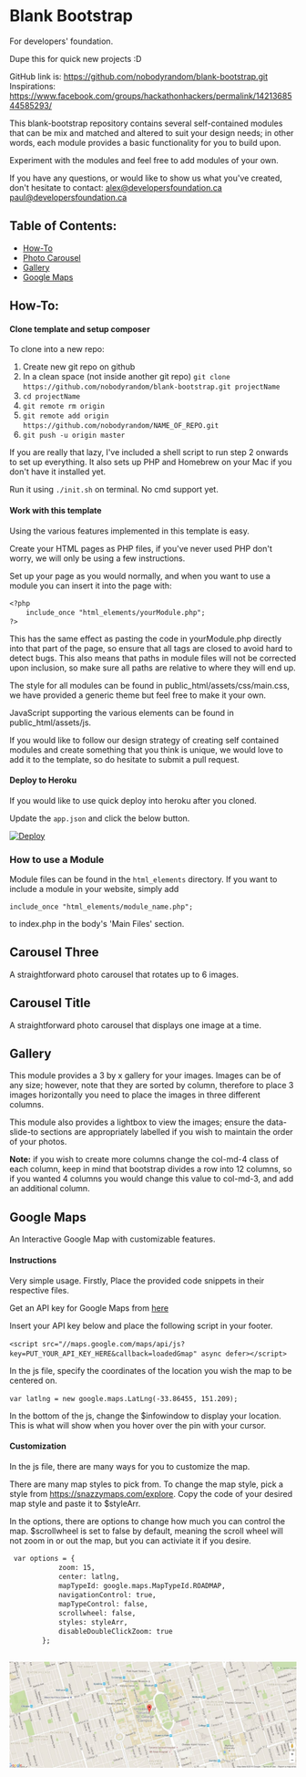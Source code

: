 # Blank Bootstrap
For developers' foundation.

Dupe this for quick new projects :D

GitHub link is: https://github.com/nobodyrandom/blank-bootstrap.git<br>
Inspirations: https://www.facebook.com/groups/hackathonhackers/permalink/1421368544585293/


This blank-bootstrap repository contains several self-contained modules that can be mix and matched and altered to
suit your design needs; in other words, each module provides a basic functionality for you to build upon.

Experiment with the modules and feel free to add modules of your own.

If you have any questions, or would like to show us what you've created, don't hesitate to contact:
    alex@developersfoundation.ca
    paul@developersfoundation.ca
    

## Table of Contents:

- [How-To](#how-to)
- [Photo Carousel](#carousel-three)
- [Gallery](#gallery)
- [Google Maps](#google-maps)

## How-To:
#### Clone template and setup composer
To clone into a new repo:

1. Create new git repo on github
2. In a clean space (not inside another git repo) `git clone https://github.com/nobodyrandom/blank-bootstrap.git projectName`
3. `cd projectName`
4. `git remote rm origin`
5. `git remote add origin https://github.com/nobodyrandom/NAME_OF_REPO.git`
6. `git push -u origin master`

If you are really that lazy, I've included a shell script to run step 2 onwards to set up everything. 
It also sets up PHP and Homebrew on your Mac if you don't have it installed yet. 

Run it using `./init.sh` on terminal. No cmd support yet.

#### Work with this template

Using the various features implemented in this template is easy.

Create your HTML pages as PHP files, if you've never used PHP don't worry, we will only be using a few instructions.

Set up your page as you would normally, and when you want to use a module you can insert it into the
page with:

    <?php 
        include_once "html_elements/yourModule.php";
    ?>

This has the same effect as pasting the code in yourModule.php directly into that part of the page,
so ensure that all tags are closed to avoid hard to detect bugs. This also means that paths in module files
will not be corrected upon inclusion, so make sure all paths are relative to where they will end up.

The style for all modules can be found in public_html/assets/css/main.css, we have provided a generic
theme but feel free to make it your own.

JavaScript supporting the various elements can be found in public_html/assets/js.

If you would like to follow our design strategy of creating self contained modules and create something 
that you think is unique, we would love to add it to the template, so do hesitate to submit a pull request.

#### Deploy to Heroku
If you would like to use quick deploy into heroku after you cloned.

Update the `app.json` and click the below button.

[![Deploy](https://www.herokucdn.com/deploy/button.svg)](https://heroku.com/deploy)

### How to use a Module

Module files can be found in the ```html_elements``` directory. If you want to include a module in your website, simply add 
```
include_once "html_elements/module_name.php";
```
to index.php in the body's 'Main Files' section.

## Carousel Three

A straightforward photo carousel that rotates up to 6 images.

## Carousel Title

A straightforward photo carousel that displays one image at a time.

## Gallery

This module provides a 3 by x gallery for your images.
Images can be of any size; however, note that they are sorted by column,
therefore to place 3 images horizontally you need to place the images in three different columns.

This module also provides a lightbox to view the images; ensure the data-slide-to sections are
appropriately labelled if you wish to maintain the order of your photos.

**Note:** if you wish to create more columns change the col-md-4 class of each column,
      keep in mind that bootstrap divides a row into 12 columns, so if you wanted 4 columns
      you would change this value to col-md-3, and add an additional column.

## Google Maps 

An Interactive Google Map with customizable features.
 
#### Instructions

Very simple usage.  Firstly, Place the provided code snippets in their respective files.

Get an API key for Google Maps from [here](https://developers.google.com/maps/documentation/javascript/)

Insert your API key below and place the following script in your footer.

`<script src="//maps.google.com/maps/api/js?key=PUT_YOUR_API_KEY_HERE&callback=loadedGmap" async defer></script>`

In the js file, specify the coordinates of the location you wish the map to be centered on.

   `var latlng = new google.maps.LatLng(-33.86455, 151.209);`


In the bottom of the js, change the $infowindow to display your location. This is what will show when you hover over the pin with your cursor. 

#### Customization

In the js file, there are many ways for you to customize the map. 

There are many map styles to pick from. To change the map style, pick a style from https://snazzymaps.com/explore.
Copy the code of your desired map style and paste it to $styleArr.

In the options, there are options to change how much you can control the map. $scrollwheel is set to false by default, meaning the scroll wheel will not zoom in or out the map, but you can activiate it if you desire.
```
 var options = {
            zoom: 15,
            center: latlng,
            mapTypeId: google.maps.MapTypeId.ROADMAP,
            navigationControl: true,
            mapTypeControl: false,
            scrollwheel: false,
            styles: styleArr,
            disableDoubleClickZoom: true
        };
        
```

![](map.JPG)

